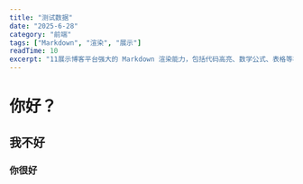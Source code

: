```yaml
---
title: "测试数据"
date: "2025-6-28"
category: "前端"
tags: ["Markdown", "渲染", "展示"]
readTime: 10
excerpt: "11展示博客平台强大的 Markdown 渲染能力，包括代码高亮、数学公式、表格等丰富功能。"
---
```

# 你好？
## 我不好
### 你很好
